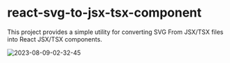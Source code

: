 # react-svg-to-jsx-tsx-component

This project provides a simple utility for converting SVG From JSX/TSX files into React JSX/TSX components.



![2023-08-09-02-32-45](https://github.com/TheLoloS/react-svg-to-jsx-tsx-component/assets/57485545/0a50d565-9fde-4cf3-afbd-da03dd049879)

